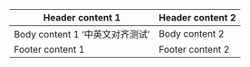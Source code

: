 | Header content 1                | Header content 2 |
|---------------------------------|------------------|
| Body content 1 ‘中英文对齐测试’ | Body content 2   |
| Footer content 1                | Footer content 2 |
